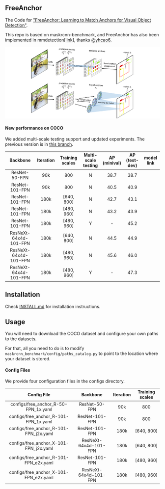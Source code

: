 ## FreeAnchor

The Code for ["FreeAnchor: Learning to Match Anchors for Visual Object Detection"](https://arxiv.org/abs/1909.02466).

This repo is based on maskrcnn-benchmark, and FreeAnchor has also been implemented in mmdetection\[[link](https://github.com/yhcao6/mmdetection/tree/free-anchor-ret/configs/free_anchor)\], thanks [@yhcao6](https://github.com/yhcao6).

![architecture](architecture.png)

#### New performance on COCO
We added multi-scale testing support and updated experiments. The previous version is in [this branch](https://github.com/zhangxiaosong18/FreeAnchor/tree/previous). 

| Backbone        | Iteration | Training scales | Multi-scale<br>testing | AP<br>(minival) | AP<br>(test-dev) | model link |
| :-------------------: | :-------: | :-------------: | :--------------: | :-------------: | :--------------: | :--------: |
| ResNet-50-FPN         | 90k       | 800             | N                | 38.7            | 38.7             |            |
| ResNet-101-FPN        | 90k       | 800             | N                | 40.5            | 40.9             |            |
| ResNet-101-FPN        | 180k      | [640, 800]      | N                | 42.7            | 43.1             |            |
| ResNet-101-FPN        | 180k      | [480, 960]      | N                | 43.2            | 43.9             |            |
| ResNet-101-FPN        | 180k      | [480, 960]      | Y                | -               | 45.2             |            |
| ResNeXt-64x4d-101-FPN | 180k      | [640, 800]      | N                | 44.5            | 44.9             |            |
| ResNeXt-64x4d-101-FPN | 180k      | [480, 960]      | N                | 45.6            | 46.0             |            |
| ResNeXt-64x4d-101-FPN | 180k      | [480, 960]      | Y                | -               | 47.3             |            |

## Installation 
Check [INSTALL.md](INSTALL.md) for installation instructions.

## Usage
You will need to download the COCO dataset and configure your own paths to the datasets.

For that, all you need to do is to modify `maskrcnn_benchmark/config/paths_catalog.py` to point to the location where your dataset is stored.

#### Config Files
We provide four configuration files in the configs directory.

| Config File                               | Backbone                | Iteration | Training scales |
| :---------------------------------------: | :---------------------: | :-------: | :-------------: |
| configs/free_anchor_R-50-FPN_1x.yaml      | ResNet-50-FPN           | 90k       | 800             | 
| configs/free_anchor_R-101-FPN_1x.yaml     | ResNet-101-FPN          | 90k       | 800             |
| configs/free_anchor_R-101-FPN_j2x.yaml    | ResNet-101-FPN          | 180k      | [640, 800]      |
| configs/free_anchor_X-101-FPN_j2x.yaml    | ResNeXt-64x4d-101-FPN   | 180k      | [640, 800]      |
| configs/free_anchor_R-101-FPN_e2x.yaml    | ResNet-101-FPN          | 180k      | [480, 960]      |
| configs/free_anchor_X-101-FPN_e2x.yaml    | ResNeXt-64x4d-101-FPN   | 180k      | [480, 960]      |


